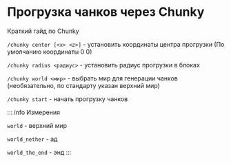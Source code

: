 # Прогрузка чанков через Chunky

Краткий гайд по Chunky

`/chunky center [<x> <z>]` - установить координаты центра прогрузки (По умолчанию координаты 0 0)

`/chunky radius <радиус>` - установить радиус прогрузки в блоках

`/chunky world <мир>` - выбрать мир для генерации чанков (необязательно, по стандарту указан верхний мир)

`/chunky start` - начать прогрузку чанков

::: info Измерения

`world` - верхний мир

`world_nether` - ад

`world_the_end` - энд
:::

